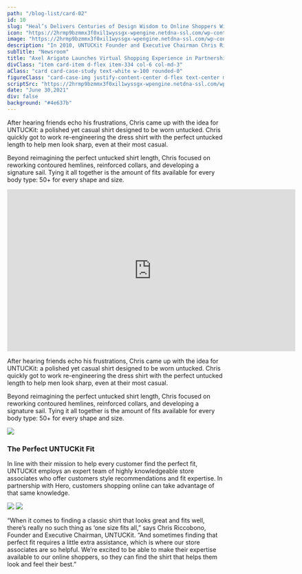 ```yaml
---
path: "/blog-list/card-02"
id: 10
slug: "Heal’s Delivers Centuries of Design Wisdom to Online Shoppers With HERO®"
icon: "https://2hrmp9bzmmx3f0xil1wyssgx-wpengine.netdna-ssl.com/wp-content/uploads/2017/12/icRetailerTileHeals.svg"
image: "https://2hrmp9bzmmx3f0xil1wyssgx-wpengine.netdna-ssl.com/wp-content/uploads/2017/12/heals-Banner-1340x894.jpg"
description: "In 2010, UNTUCKit Founder and Executive Chairman Chris Riccobono was on the hunt for a shirt that looked good untucked. He quickly realized that it was a hard style to get right—traditional men’s dress shirts were too long and looked sloppy when worn untucked."
subTitle: "Newsroom"
title: "Axel Arigato Launches Virtual Shopping Experience in Partnership With HERO®"
divClass: "item card-item d-flex item-334 col-6 col-md-3"
aClass: "card card-case-study text-white w-100 rounded-0"
figureClass: "card-case-img justify-content-center d-flex text-center mb-0"
scriptSrc: "https://2hrmp9bzmmx3f0xil1wyssgx-wpengine.netdna-ssl.com/wp-content/uploads/2017/12/icRetailerTileHeals.svg"
date: "June 30,2021"
div: false
background: "#4e637b"
---
```


<p>After hearing friends echo his frustrations, Chris came up with the idea for UNTUCKit: a polished yet casual shirt designed to be worn untucked. Chris quickly got to work re-engineering the dress shirt with the perfect untucked length to help men look sharp, even at their most casual.</p>

<p>Beyond reimagining the perfect untucked shirt length, Chris focused on reworking contoured hemlines, reinforced collars, and developing a signature sail. Tying it all together is the amount of fits available for every body type: 50+ for every shape and size.</p>

<iframe width="670" height="377" src="https://www.youtube.com/embed/M2I1STUCmkw" title="YouTube video player" frameborder="0" allow="accelerometer; autoplay; clipboard-write; encrypted-media; gyroscope; picture-in-picture" allowfullscreen></iframe>

<p>After hearing friends echo his frustrations, Chris came up with the idea for UNTUCKit: a polished yet casual shirt designed to be worn untucked. Chris quickly got to work re-engineering the dress shirt with the perfect untucked length to help men look sharp, even at their most casual.</p>

<p>Beyond reimagining the perfect untucked shirt length, Chris focused on reworking contoured hemlines, reinforced collars, and developing a signature sail. Tying it all together is the amount of fits available for every body type: 50+ for every shape and size.</p>

<img src='https://2hrmp9bzmmx3f0xil1wyssgx-wpengine.netdna-ssl.com/wp-content/uploads/2020/07/1-eXEUpHVSZfCYrXl0tc6WqQ-819x1024.jpeg' />

<h3>The Perfect UNTUCKit Fit</h3>

<p>In line with their mission to help every customer find the perfect fit, UNTUCKit employs an expert team of highly knowledgeable store associates who offer customers style recommendations and fit expertise. In partnership with Hero, customers shopping online can take advantage of that same knowledge.</p>

<img src='https://2hrmp9bzmmx3f0xil1wyssgx-wpengine.netdna-ssl.com/wp-content/uploads/2020/06/Untuckit-SingleDataCards-1.png' />
<img src='https://2hrmp9bzmmx3f0xil1wyssgx-wpengine.netdna-ssl.com/wp-content/uploads/2020/06/Untuckit-SingleDataCards-2.png' />

<p>“When it comes to finding a classic shirt that looks great and fits well, there’s really no such thing as ‘one size fits all,” says Chris Riccobono, Founder and Executive Chairman, UNTUCKit. “And sometimes finding that perfect fit requires a little extra assistance, which is where our store associates are so helpful. We’re excited to be able to make their expertise available to our online shoppers, so they can find the shirt that helps them look and feel their best.”</p>